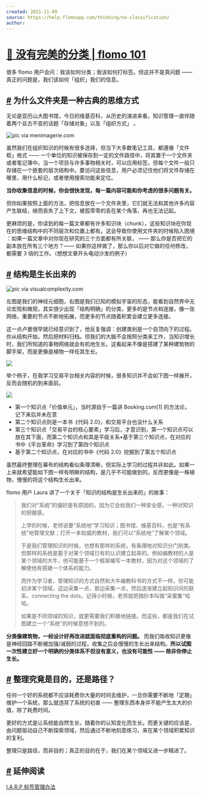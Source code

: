 ```yaml
---
created: 2021-11-09
source: https://help.flomoapp.com/thinking/no-classification/
author: 
---
```


# [🌳 没有完美的分类 | flomo 101](https://help.flomoapp.com/thinking/no-classification/)


很多 flomo 用户会问：我该如何分类；我该如何打标签。但这并不是真问题 —— 真正的问题是，我们该如何「组织」我们的信息。

## [#](https://help.flomoapp.com/thinking/no-classification/#%E4%B8%BA%E4%BB%80%E4%B9%88%E6%96%87%E4%BB%B6%E5%A4%B9%E6%98%AF%E4%B8%80%E7%A7%8D%E5%8F%A4%E5%85%B8%E7%9A%84%E6%80%9D%E7%BB%B4%E6%96%B9%E5%BC%8F) **为什么文件夹是一种古典的思维方式**

无论是亚历山大图书馆，今日的维基百科，从历史的演进来看，知识管理一直伴随着两个亘古不变的话题「存储对象」以及「组织方式」 。

![pic via menimagerie.com](https://flomo-resource.oss-cn-shanghai.aliyuncs.com/101/images-282.png)

虽然我们在组织知识的时候有很多选择，但当下大多数笔记工具，都遵循「文件柜」格式 —— 一个单位的知识被保存到一定的文件路径中，将其置于一个文件夹或者笔记簿中。当一个项目与许多事物相关时，可以应用标签，但每个文件一般只存储在一个嵌套的层次结构中。要访问这些信息，用户必须记住他们将文件存储在哪里，用什么标记，或者使用搜索功能来定位。

**当你收集信息的时候，你会很快发现，每一篇内容可能和你考虑的很多问题有关。**

但你如果按照上面的方法，把信息放在一个文件夹里，它们就无法和其他许多内容产生联结，继而丧失了上下文，被孤零零的丢在某个角落，再也无法记起。

更麻烦的是，你读到的每一篇文章都有许多知识块（chunk），这些知识块在你现在的思维结构中的不同层次和位置上都有。这会导致你使用文件夹的时候陷入困境 ：如果一篇文章中对你现在研究的三个方面都有所关联， —— 那么你是否把它的副本放在所有三个地方？—— 如果你这样做了，那么你以后对它做的任何修改，都需要 3 倍的工作。（想想文章开头电动沙发的例子）

## [#](https://help.flomoapp.com/thinking/no-classification/#%E7%BB%93%E6%9E%84%E6%98%AF%E7%94%9F%E9%95%BF%E5%87%BA%E6%9D%A5%E7%9A%84) **结构是生长出来的**

![pic via visualcomplexity.com](https://flomo-resource.oss-cn-shanghai.aliyuncs.com/101/images-283.png)

左图是我们的神经元细胞，右图是我们已知的模拟宇宙的形态，能看到自然界中无论宏观和微观，其实很少出现「结构明确」的分类，更多的是节点和连接，像一张网络，重要的节点不断地拓展，而更多的节点随着积累会建立更多连接。

这一点卢曼很早就已经意识到了，他反复强调：创建类别是一个自顶向下的过程。你从结构开始，然后把材料归档。但我们的大脑不会按照分类来工作，当知识增长时，我们所知道的事物网络就会有机地生长。这看起来不像是搭建了某种建筑物的脚手架，而是更像是植物一样任其生长。

![](https://flomo-resource.oss-cn-shanghai.aliyuncs.com/101/images-284.png)

举个例子，在我学习交易平台相关内容的时候，很多知识并不会如下图一样展开，反而会随机的到来面前。

![](https://flomo-resource.oss-cn-shanghai.aliyuncs.com/101/images-285.png)

-   第一个知识点「价值单元」，当时源自于一篇讲 Booking.com\[1\] 的方法论，记下来后并未在意
-   第二个知识点则是一本书《代码 2.0》，和交易平台也没什么关系
-   第三个知识点「交易平台的核心要素」学习后，才意识到，第一个知识点可以放在其下面，而第二个知识点和其是平级关系•基于第三个知识点，在对应的书中《平台革命》学习到了第四个知识点
-   基于第二个知识点，在对应的书中《代码 2.0》挖掘到了第五个知识点

虽然最终整理在幕布的结构看似条理清晰，但实际上学习的过程并非如此。如果一上来就希望能如下图一样有明晰的结构，是几乎不可能做到的。反而更像是一株植物，慢慢的将这个结构生长出来。

flomo 用户 Laura 讲了一个关于「知识的结构是生长出来的」的故事：

> 我们对“系统”的偏好是有原因的，因为它会给我们一种安全感，一种对知识的把握感。
> 
> 上学的时候，老师说要“系统地”学习知识；图书馆、维基百科，也是“有系统”地管理文献；打开一本权威的教材，我们可以“系统地”了解某个领域。
> 
> 于是我们管理知识的时候，也想有那样的系统，有条理地对知识分门别类。  
> 但那样的系统是基于对某个领域已有的认识建立起来的。例如编教材的人是某个领域的大牛，他可能基于一个框架编写一本教材，因为对这个领域的了解使他有搭建一个体系的能力。
> 
> 而作为学习者，管理知识的方式自然和大牛编教科书的方式不一样。你可能初涉某个领域，这边采集一点，那边采集一点，然后逐渐建立起知识间的联系，connecting the dots。记得小时候，老师就把摘抄本叫做“采蜜集”哈哈。
> 
> 如果是不同领域的知识，就更需要我们积极地链接。而这些，都是我们在试图建立一个“系统”的时候意想不到的。

**分类像建筑物，一经设计好再改进就面临彻底重构的问题。** 而我们吸收知识更像是神经回路不断被加强/减弱的过程，收集之后会慢慢的生长出来结构。**所以试图一次性建立好一个明确的分类体系不但没有意义，也没有可能性 —— 除非你停止生长。**

## [#](https://help.flomoapp.com/thinking/no-classification/#%E6%95%B4%E7%90%86%E7%A9%B6%E7%AB%9F%E6%98%AF%E7%9B%AE%E7%9A%84-%E8%BF%98%E6%98%AF%E8%B7%AF%E5%BE%84) **整理究竟是目的，还是路径？**

任何一个好的系统都不应该耗费你大量的时间去维护，一旦你需要不断地「定期」维护一个系统，那么就违背了系统的初衷 —— 整理东西本身并不能产生太大的价值，除了耗费时间。

更好的方式是让系统能自然生长，随着你的认知变化而生长。而更关键的应该是，由问题驱动自己不断探索领域，然后通过不断地刻意练习，来在某个领域积累知识的复利。

整理只是路径，而非目的；真正的目的在于，我们在某个领域又进一步精进了。

## [#](https://help.flomoapp.com/thinking/no-classification/#%E5%BB%B6%E4%BC%B8%E9%98%85%E8%AF%BB) 延伸阅读

[I.A.R.P 标签管理办法](https://help.flomoapp.com/thinking/no-classification/iarp.html)
